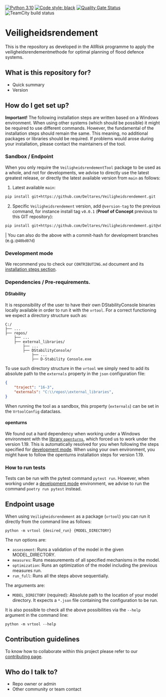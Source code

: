 [![Python 3.10](https://img.shields.io/badge/Python-3.10-blue.svg)](https://www.python.org/downloads/release/python-3109/)
[![Code style: black](https://img.shields.io/badge/code%20style-black-000000.svg)](https://github.com/psf/black)
[![Quality Gate Status](https://sonarcloud.io/api/project_badges/measure?project=Deltares_Veiligheidsrendement&metric=alert_status&token=483801771f090b3ceb93ef315f0332003a075970)](https://sonarcloud.io/summary/new_code?id=Deltares_Veiligheidsrendement)
![TeamCity build status](https://dpcbuild.deltares.nl/app/rest/builds/buildType:id:Vrtool_RunAcceptanceTests_RunPytest/statusIcon.svg)

# Veiligheidsrendement #

This is the repository as developed in the AllRisk programme to apply the veiligheidsrendementmethode for optimal planning of flood defence systems.

## What is this repository for?

* Quick summary
* Version

## How do I get set up? ##

__Important!__ The following installation steps are written based on a Windows environment. When using other systems (which should be possible) it might be required to use different commands. However, the fundamental of the installation steps should remain the same. This meaning, no additional packages or libraries should be required. If problems would arose during your installation, please contact the maintainers of the tool.

### Sandbox / Endpoint

When you only require the `VeiligheidsrendementTool` package to be used as a whole, and not for developments, we advise to directly use the latest greatest release, or directly the latest available version from `main` as follows:

1. Latest available `main`:
```bash
pip install git+https://github.com/Deltares/Veiligheidsrendement.git
```

2. Specific `Veiligheidsrendement` version, add `@version-tag` to the previous command, for instance install tag `v0.0.1` (__Proof of Concept__ previous to this GIT repository):
```bash
pip install git+https://github.com/Deltares/Veiligheidsrendement.git@v0.0.1
```
| You can also do the above with a commit-hash for development branches (e.g.:`@40bd07d`)


### Development mode

We recommend you to check our `CONTRIBUTING.md` document and its [installation steps section](./docs/CONTRIBUTING.md#install-before-contributing).


### Dependencies / Pre-requirements.

#### DStability
It is responsibility of the user to have their own DStabilityConsole binaries locally available in order to run it with the `vrtool`. For a correct functioning we expect a directory structure such as:
```
C:/
├── ...
├── repos/
    ├── ...
    ├── external_libraries/
        ├── ...
        ├── DStabilityConsole/
            ├── ...
            ├── D-Stability Console.exe
```

To use such directory structure in the `vrtool` we simply need to add its absolute path to the `externals` property in the `json` configuration file:

```json
{
    "traject": "16-3",
    "externals": "C:\\repos\\external_libraries",
}
```

When running the tool as a sandbox, this property (`externals`) can be set in the `VrtoolConfig` dataclass.

#### openturns
We found out a hard dependency when working under a Windows environment with the [library `openturns`](https://openturns.github.io/www/index.html), which forced us to work under the version 1.19. This is automatically resolved for you when following the steps specified for [development mode](#development-mode).
When using your own environment, you might have to follow the openturns installation steps for version 1.19.

### How to run tests
Tests can be run with the pytest command `pytest run`. However, when working under a [development mode](#development-mode) environment, we advise to run the command `poetry run pytest` instead.


## Endpoint usage
 
When using `Veiligheidsrendement` as a package (`vrtool`) you can run it directly from the command line as follows:

```cli
python -m vrtool {desired_run} {MODEL_DIRECTORY}
```
The run options are:
- `assessment`: Runs a validation of the model in the given MODEL_DIRECTORY.
- `measures`: Runs measurements of all specified mechanisms in the model.
- `optimization`: Runs an optimization of the model including the previous measures run.
- `run_full`: Runs all the steps above sequentially.

The arguments are:
- `MODEL_DIRECTORY` (required): Absolute path to the location of your model directory. It expects a `*.json` file containing the configuration to be run.

It is also possible to check all the above possibilities via the `--help` argument in the command line:
```cli
python -m vrtool --help
```

## Contribution guidelines ##

To know how to collaborate within this project please refer to our [contributing page](./docs/CONTRIBUTING.md).

## Who do I talk to? ##

* Repo owner or admin
* Other community or team contact
